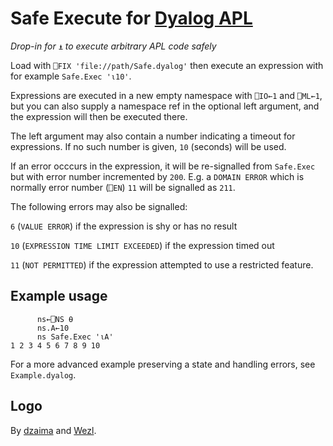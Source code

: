 # Safe Execute for [Dyalog APL](https://www.dyalog.com/)
*Drop-in for* `⍎` *to execute arbitrary APL code safely*

Load with  `⎕FIX 'file://path/Safe.dyalog'` then execute an expression with for example `Safe.Exec '⍳10'`.

Expressions are executed in a new empty namespace with `⎕IO←1` and `⎕ML←1`, but you can also supply a namespace ref in the optional left argument, and the expression will then be executed there.

The left argument may also contain a number indicating a timeout for expressions. If no such number is given, `10` (seconds) will be used.

If an error occcurs in the expression, it will be re-signalled from `Safe.Exec` but with error number incremented by `200`. E.g. a `DOMAIN ERROR` which is normally error number (`⎕EN`) `11` will be signalled as `211`.

The following errors may also be signalled:

`6` (`VALUE ERROR`) if the expression is shy or has no result

`10` (`EXPRESSION TIME LIMIT EXCEEDED`) if the expression timed out

`11` (`NOT PERMITTED`) if the expression attempted to use a restricted feature.

## Example usage

```
      ns←⎕NS ⍬
      ns.A←10
      ns Safe.Exec '⍳A'
1 2 3 4 5 6 7 8 9 10
```

For a more advanced example preserving a state and handling errors, see `Example.dyalog`.

## Logo

By [dzaima](https://chat.stackexchange.com/transcript/message/56823573#56823573) and [Wezl](https://chat.stackexchange.com/transcript/message/56823580#56823580).